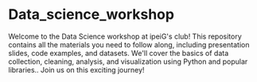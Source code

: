 # Data_science_workshop
Welcome to the Data Science workshop at ipeiG's club! This repository contains all the materials you need to follow along, including presentation slides, code examples, and datasets. We'll cover the basics of data collection, cleaning, analysis, and visualization using Python and popular libraries.. Join us on this exciting journey!
